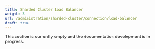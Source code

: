 ```yaml
---
title: Sharded Cluster Load Balancer
weight: 3
url: /administration/sharded-cluster/connection/load-balancer
draft: true
---
```


This section is currently empty and the documentation development is in progress.